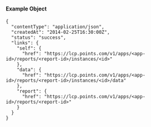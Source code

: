 #### Example Object

    {
      "contentType": "application/json",
      "createdAt": "2014-02-25T16:30:00Z",
      "status": "success",
      "links": {
        "self": {
          "href": "https://lcp.points.com/v1/apps/<app-id>/reports/<report-id>/instances/<id>"
        },
        "data": {
          "href": "https://lcp.points.com/v1/apps/<app-id>/reports/<report-id>/instances/<id>/data"
        },
        "report": {
          "href": "https://lcp.points.com/v1/apps/<app-id>/reports/<report-id>"
        }
      }
    }








